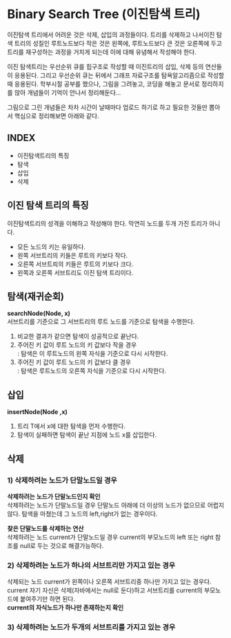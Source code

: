 # Binary Search Tree (이진탐색 트리)
이진탐색 트리에서 어려운 것은 삭제, 삽입의 과정들이다. 트리를 삭제하고 나서이진 탐색 트리의 성질인 루트노드보다 작은 것은 왼쪽에, 루트노드보다 큰 것은 오른쪽에 두고 트리를 재구성하는 과정을 거치게 되는데 이에 대해 유념해서 작성해야 한다.  
  
이진 탐색트리는 우선순위 큐를 힙구조로 작성할 때 이진트리의 삽입, 삭제 등의 연산들이 응용된다. 그리고 우선순위 큐는 뒤에서 그래프 자료구조를 탐욕알고리즘으로 작성할 때 응용된다. 학부시절 공부를 했으나, 그림을 그려놓고, 코딩을 해놓고 문서로 정리하지를 않아 개념들이 기억이 안나서 정리해둔다...  
  
그림으로 그린 개념들은 차차 시간이 날때마다 업로드 하기로 하고 필요한 것들만 뽑아서 핵심으로 정리해보면 아래와 같다.        
## INDEX
 - 이진탐색트리의 특징
 - 탐색
 - 삽입
 - 삭제
 
## 이진 탐색 트리의 특징  
이진탐색트리의 성격을 이해하고 작성해야 한다. 막연히 노드를 두개 가진 트리가 아니다.    
 - 모든 노드의 키는 유일하다.  
 - 왼쪽 서브트리의 키들은 루트의 키보다 작다.  
 - 오른쪽 서브트릐의 키들은 루트의 키보다 크다.  
 - 왼쪽과 오른쪽 서브트리도 이진 탐색 트리이다.  

## 탐색(재귀순회)  
**searchNode(Node, x)**  
서브트리를 기준으로 그 서브트리의 루트 노드를 기준으로 탐색을 수행한다.   
 1. 비교한 결과가 같으면 탐색이 성공적으로 끝난다.  
 2. 주어진 키 값이 루트 노드의 키 값보다 작을 경우  
   : 탐색은 이 루트노드의 왼쪽 자식을 기준으로 다시 시작한다.  
 3. 주어진 키 값이 루트 노드의 키 값보다 클 경우  
   : 탐색은 루트노드의 오른쪽 자식을 기준으로 다시 시작한다.  
      
## 삽입  
**insertNode(Node ,x)**  
 1. 트리 T에서 x에 대한 탐색을 먼저 수행한다.  
 2. 탐색이 실패하면 탐색이 끝난 지점에 노드 x를 삽입한다.  

## 삭제  
### 1) 삭제하려는 노드가 단말노드일 경우  
**삭제하려는 노드가 단말노드인지 확인**  
삭제하려는 노드가 단말노드일 경우 단말노드 아래에 더 이상의 노드가 없으므로 어렵지 않다. 탐색을 마쳤는데 그 노드의 left,right가 없는 경우이다.  
  
**찾은 단말노드를 삭제하는 연산**  
삭제하려는 노드 current가 단말노드일 경우 current의 부모노드의 left 또는 right 참조를 null로 두는 것으로 해결가능하다.  
  
### 2) 삭제하려는 노드가 하나의 서브트리만 가지고 있는 경우  
삭제되는 노드 current가 왼쪽이나 오른쪽 서브트리중 하나만 가지고 있는 경우다.
current 자기 자신은 삭제(자바에서는 null로 둔다)하고 서브트리를 current의 부모노드에 붙여주기만 하면 된다.  
**current의 자식노드가 하나만 존재하는지 확인**  

### 3) 삭제하려는 노드가 두개의 서브트리를 가지고 있는 경우  




